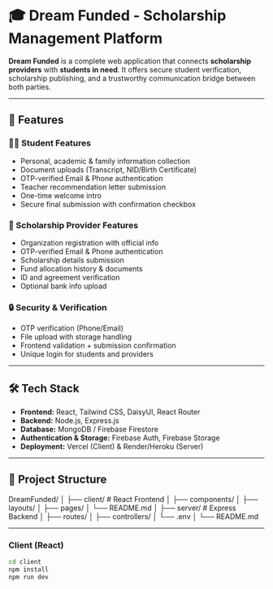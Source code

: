 # 🎓 Dream Funded - Scholarship Management Platform

**Dream Funded** is a complete web application that connects **scholarship providers** with **students in need**. It offers secure student verification, scholarship publishing, and a trustworthy communication bridge between both parties.

---

## 🚀 Features

### 👨‍🎓 Student Features
- Personal, academic & family information collection
- Document uploads (Transcript, NID/Birth Certificate)
- OTP-verified Email & Phone authentication
- Teacher recommendation letter submission
- One-time welcome intro
- Secure final submission with confirmation checkbox

### 🏢 Scholarship Provider Features
- Organization registration with official info
- OTP-verified Email & Phone authentication
- Scholarship details submission
- Fund allocation history & documents
- ID and agreement verification
- Optional bank info upload

### 🔒 Security & Verification
- OTP verification (Phone/Email)
- File upload with storage handling
- Frontend validation + submission confirmation
- Unique login for students and providers

---

## 🛠️ Tech Stack

- **Frontend:** React, Tailwind CSS, DaisyUI, React Router
- **Backend:** Node.js, Express.js
- **Database:** MongoDB / Firebase Firestore
- **Authentication & Storage:** Firebase Auth, Firebase Storage
- **Deployment:** Vercel (Client) & Render/Heroku (Server)

---

## 📂 Project Structure

DreamFunded/
│
├── client/ # React Frontend
│ ├── components/
│ ├── layouts/
│ ├── pages/
│ └── README.md
│
├── server/ # Express Backend
│ ├── routes/
│ ├── controllers/
│ └── .env
│
└── README.md

---


### Client (React)
```bash
cd client
npm install
npm run dev
